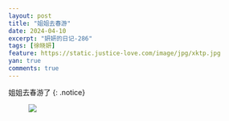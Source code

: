 ```yaml
---
layout: post
title: "姐姐去春游"
date: 2024-04-10
excerpt: "妍妍的日记-286"
tags: [徐晓妍]
feature: https://static.justice-love.com/image/jpg/xktp.jpg
yan: true
comments: true
---
```

姐姐去春游了
{: .notice}
<figure>
    <img src="{{ site.staticUrl }}/yanyan/image/songjiejiequchunyou.jpg" />
</figure>
